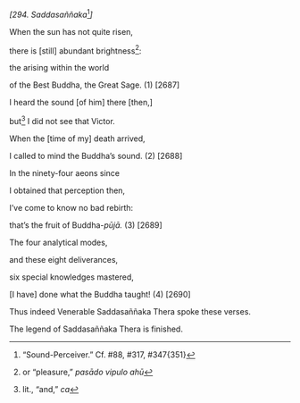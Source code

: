 *\[294. Saddasaññaka*[^1]*\]*

When the sun has not quite risen,

there is \[still\] abundant brightness[^2]:

the arising within the world

of the Best Buddha, the Great Sage. (1) \[2687\]

I heard the sound \[of him\] there \[then,\]

but[^3] I did not see that Victor.

When the \[time of my\] death arrived,

I called to mind the Buddha’s sound. (2) \[2688\]

In the ninety-four aeons since

I obtained that perception then,

I’ve come to know no bad rebirth:

that’s the fruit of Buddha-*pūjā.* (3) \[2689\]

The four analytical modes,

and these eight deliverances,

six special knowledges mastered,

\[I have\] done what the Buddha taught! (4) \[2690\]

Thus indeed Venerable Saddasaññaka Thera spoke these verses.

The legend of Saddasaññaka Thera is finished.

[^1]: “Sound-Perceiver.” Cf. \#88, \#317, \#347{351}

[^2]: or “pleasure,” *pasādo vipulo ahū*

[^3]: lit., “and,” *ca*
